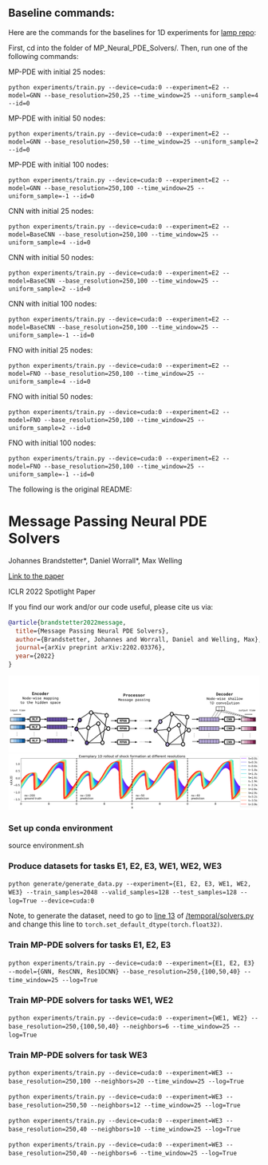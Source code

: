 ## Baseline commands:

Here are the commands for the baselines for 1D experiments for [lamp repo](https://github.com/snap-stanford/lamp/):

First, cd into the folder of MP_Neural_PDE_Solvers/. Then, run one of the following commands:

MP-PDE with initial 25 nodes:

```code
python experiments/train.py --device=cuda:0 --experiment=E2 --model=GNN --base_resolution=250,25 --time_window=25 --uniform_sample=4 --id=0
```

MP-PDE with initial 50 nodes:

```code
python experiments/train.py --device=cuda:0 --experiment=E2 --model=GNN --base_resolution=250,50 --time_window=25 --uniform_sample=2 --id=0
```

MP-PDE with initial 100 nodes:

```code
python experiments/train.py --device=cuda:0 --experiment=E2 --model=GNN --base_resolution=250,100 --time_window=25 --uniform_sample=-1 --id=0
```

CNN with initial 25 nodes:
```code
python experiments/train.py --device=cuda:0 --experiment=E2 --model=BaseCNN --base_resolution=250,100 --time_window=25 --uniform_sample=4 --id=0
```

CNN with initial 50 nodes:
```code
python experiments/train.py --device=cuda:0 --experiment=E2 --model=BaseCNN --base_resolution=250,100 --time_window=25 --uniform_sample=2 --id=0
```

CNN with initial 100 nodes:
```code
python experiments/train.py --device=cuda:0 --experiment=E2 --model=BaseCNN --base_resolution=250,100 --time_window=25 --uniform_sample=-1 --id=0
```

FNO with initial 25 nodes:
```code
python experiments/train.py --device=cuda:0 --experiment=E2 --model=FNO --base_resolution=250,100 --time_window=25 --uniform_sample=4 --id=0
```

FNO with initial 50 nodes:
```code
python experiments/train.py --device=cuda:0 --experiment=E2 --model=FNO --base_resolution=250,100 --time_window=25 --uniform_sample=2 --id=0
```

FNO with initial 100 nodes:
```code
python experiments/train.py --device=cuda:0 --experiment=E2 --model=FNO --base_resolution=250,100 --time_window=25 --uniform_sample=-1 --id=0
```

The following is the original README:

# Message Passing Neural PDE Solvers

Johannes Brandstetter*, Daniel Worrall*, Max Welling

<a href="https://arxiv.org/abs/2202.03376">Link to the paper</a>

ICLR 2022 Spotlight Paper

If you find our work and/or our code useful, please cite us via:

```bibtex
@article{brandstetter2022message,
  title={Message Passing Neural PDE Solvers},
  author={Brandstetter, Johannes and Worrall, Daniel and Welling, Max},
  journal={arXiv preprint arXiv:2202.03376},
  year={2022}
}
```

<img src="assets/MP-PDE-Solver.png" width="800">

<img src="assets/shock_formation.png" width="800">

### Set up conda environment

source environment.sh

### Produce datasets for tasks E1, E2, E3, WE1, WE2, WE3
`python generate/generate_data.py --experiment={E1, E2, E3, WE1, WE2, WE3} --train_samples=2048 --valid_samples=128 --test_samples=128 --log=True --device=cuda:0`

Note, to generate the dataset, need to go to [line 13](https://github.com/tailintalent/MP_Neural_PDE_Solvers/blob/64151880f6683ad42af106cbe1db4656450b709c/temporal/solvers.py#L13) of [/temporal/solvers.py](https://github.com/tailintalent/MP_Neural_PDE_Solvers/blob/master/temporal/solvers.py) and change this line to `torch.set_default_dtype(torch.float32)`.

###  Train MP-PDE solvers for tasks E1, E2, E3

`python experiments/train.py --device=cuda:0 --experiment={E1, E2, E3} --model={GNN, ResCNN, Res1DCNN} --base_resolution=250,{100,50,40} --time_window=25 --log=True`

### Train MP-PDE solvers for tasks WE1, WE2

`python experiments/train.py --device=cuda:0 --experiment={WE1, WE2} --base_resolution=250,{100,50,40} --neighbors=6 --time_window=25 --log=True`

### Train MP-PDE solvers for task WE3

`python experiments/train.py --device=cuda:0 --experiment=WE3 --base_resolution=250,100 --neighbors=20 --time_window=25 --log=True`

`python experiments/train.py --device=cuda:0 --experiment=WE3 --base_resolution=250,50 --neighbors=12 --time_window=25 --log=True`

`python experiments/train.py --device=cuda:0 --experiment=WE3 --base_resolution=250,40 --neighbors=10 --time_window=25 --log=True`

`python experiments/train.py --device=cuda:0 --experiment=WE3 --base_resolution=250,40 --neighbors=6 --time_window=25 --log=True`

